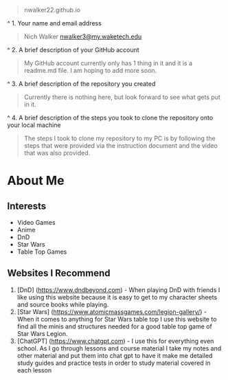 > nwalker22.github.io

^ 1.	Your name and email address
> Nich Walker
> nwalker3@my.waketech.edu

^ 2.	A brief description of your GitHub account
> My GitHub account currently only has 1 thing in it and it is a readme.md file. I am hoping to add more soon.

^ 3.	A brief description of the repository you created 
> Currently there is nothing here, but look forward to see what gets put in it.

^ 4.	A brief description of the steps you took to clone the repository onto your local machine
> The steps I took to clone my repository to my PC is by following the steps that were provided via the instruction document and the video that was also provided.



# About Me
## Interests
 * Video Games
 * Anime
 * DnD
 * Star Wars
 * Table Top Games
## Websites I Recommend
 1. [DnD] (https://www.dndbeyond.com) - When playing DnD with friends I like using this website because it is easy to get to my character sheets and source books while playing.
 2. [Star Wars] (https://www.atomicmassgames.com/legion-gallery/) - When it comes to anything for Star Wars table top I use this website to find all the minis and structures needed for a good table top game of Star Wars Legion. 
 3. [ChatGPT] (https://www.chatgpt.com) - I use this for everything even school. As I go through lessons and course material I take my notes and other material and put them into chat gpt to have it make me detailed study guides and practice tests in order to study material covered in each lesson